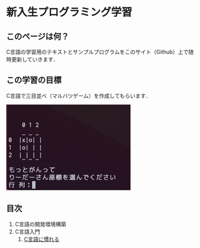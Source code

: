 # 新入生プログラミング学習

## このページは何？

C言語の学習用のテキストとサンプルプログラムをこのサイト（Github）上で随時更新していきます．

## この学習の目標

C言語で三目並べ（マルバツゲーム）を作成してもらいます．

![goal](goal.gif "三目並べ")

## 目次

1. C言語の開発環境構築
1. C言語入門
   1. [C言語に慣れる](/2_1/c_pro01.md)
